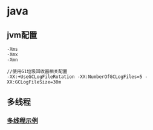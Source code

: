 # java

## jvm配置

```
-Xms
-Xmx
-Xmn

//使用G1垃圾回收器相关配置
-XX:+UseGCLogFileRotation -XX:NumberOfGCLogFiles=5 -XX:GCLogFileSize=30m
```

## 多线程

### [多线程示例](https://leetcode-cn.com/problems/print-foobar-alternately/solution/chang-you-duo-xian-cheng-zhi-1115-by-a-f-mf5u/)